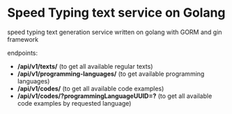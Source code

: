 # Speed Typing text service on Golang

speed typing text generation service written on golang with GORM and gin framework

endpoints:

- **/api/v1/texts/** (to get all available regular texts)
- **/api/v1/programming-languages/** (to get available programming languages)
- **/api/v1/codes/** (to get all available code examples)
- **/api/v1/codes/?programmingLanguageUUID=?** (to get all available code examples by requested language)

